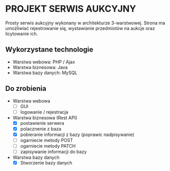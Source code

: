 # PROJEKT SERWIS AUKCYJNY

Prosty serwis aukcyjny wykonany w architekturze 3-warstwowej. Strona ma umożliwiać rejestrowanie się, wystawianie przedmiotów na aukcje oraz licytowanie ich. 

## Wykorzystane technologie
- Warstwa webowa: PHP / Ajax
- Warstwa biznesowa: Java
- Warstwa bazy danych: MySQL

## Do zrobienia
- Warstwa webowa
  - [ ] GUI
  - [ ] logowanie / rejestracja
- Warstwa biznesowa (Rest API)
  - [x] postawienie serwera
  - [x] polacznenie z baza
  - [x] pobieranie informacji z bazy (poprawic nadpisywanie)
  - [ ] ogarniecie metody POST
  - [ ] ogarniecie metody PATCH
  - [ ] zapisywanie informacji do bazy
- Warstwa bazy danych
  - [x] Stworzenie bazy danych
